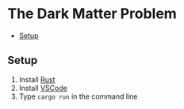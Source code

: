 # The Dark Matter Problem <!-- omit in toc -->
- [Setup](#setup)

## Setup
1. Install [Rust](https://www.rust-lang.org/tools/install)
2. Install [VSCode](https://code.visualstudio.com/download)
3. Type ```cargo run``` in the command line